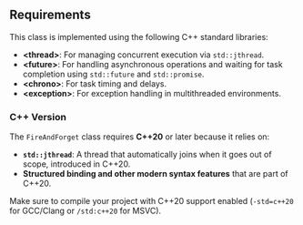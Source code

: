 ## Requirements

This class is implemented using the following C++ standard libraries:

- **\<thread>**: For managing concurrent execution via `std::jthread`.
- **\<future>**: For handling asynchronous operations and waiting for task completion using `std::future` and `std::promise`.
- **\<chrono>**: For task timing and delays.
- **\<exception>**: For exception handling in multithreaded environments.

### C++ Version

The `FireAndForget` class requires **C++20** or later because it relies on:

- **`std::jthread`**: A thread that automatically joins when it goes out of scope, introduced in C++20.
- **Structured binding and other modern syntax features** that are part of C++20.

Make sure to compile your project with C++20 support enabled (`-std=c++20` for GCC/Clang or `/std:c++20` for MSVC).
